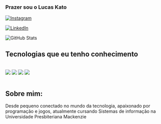 ### Prazer sou o Lucas Kato

[![Instagram](https://img.shields.io/badge/Instagram-E4405F?style=for-the-badge&logo=instagram&logoColor=white)](https://instagram.com/katojinnn)

[![LinkedIn](https://img.shields.io/badge/LinkedIn-0077B5?style=for-the-badge&logo=linkedin&logoColor=white)](https://linkedin.com/katojinnn)

![GitHub Stats](https://github-readme-stats.vercel.app/api?username=katojinnn&show_icons=true&theme=radical)

## Tecnologias que eu tenho conhecimento

<div style="display: inline_block"><br/>
  <img align=center src="https://img.shields.io/badge/HTML5-E34F26?style=for-the-badge&logo=html5&logoColor=white"/>
  <img align=center src="https://img.shields.io/badge/CSS3-1572B6?style=for-the-badge&logo=css3&logoColor=white"/>
  <img align=center src="https://img.shields.io/badge/JavaScript-F7DF1E?style=for-the-badge&logo=javascript&logoColor=black"/>
  <img align=center src="https://img.shields.io/badge/Python-14354C?style=for-the-badge&logo=python&logoColor=white"/>
  
</div><br/>

## Sobre mim:

Desde pequeno conectado no mundo da tecnologia, apaixonado por programação e jogos, atualmente cursando Sistemas de informação na Universidade Presbiteriana Mackenzie

